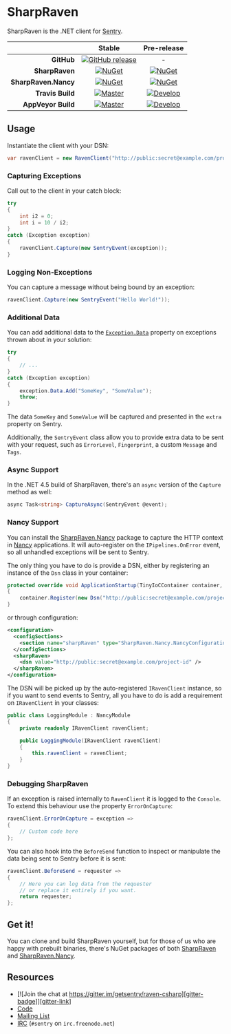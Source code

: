 # SharpRaven

SharpRaven is the .NET client for [Sentry](https://getsentry.com/welcome/).

|                      |             Stable             |      Pre-release     |
| -------------------: | :----------------------------: | :------------------: |
|           **GitHub** |    [![GitHub release][1]][2]   |           -          |
|       **SharpRaven** |       [![NuGet][3]][4]         |   [![NuGet][5]][4]   |
| **SharpRaven.Nancy** |       [![NuGet][6]][7]         |   [![NuGet][8]][7]   |
|     **Travis Build** |      [![Master][12]][14]       | [![Develop][13]][14] |
|   **AppVeyor Build** |      [![Master][9]][10]        | [![Develop][15]][10] |

## Usage
Instantiate the client with your DSN:

```csharp
var ravenClient = new RavenClient("http://public:secret@example.com/project-id");
```

### Capturing Exceptions
Call out to the client in your catch block:

```csharp
try
{
    int i2 = 0;
    int i = 10 / i2;
}
catch (Exception exception)
{
    ravenClient.Capture(new SentryEvent(exception));
}
```

### Logging Non-Exceptions
You can capture a message without being bound by an exception:

```csharp
ravenClient.Capture(new SentryEvent("Hello World!"));
```

### Additional Data
You can add additional data to the [`Exception.Data`][ex] property on
exceptions thrown about in your solution:

```csharp
try
{
    // ...    
}
catch (Exception exception)
{
    exception.Data.Add("SomeKey", "SomeValue");
    throw;
}
```

The data `SomeKey` and `SomeValue` will be captured and presented in the `extra`
property on Sentry.

Additionally, the `SentryEvent` class allow you to provide extra data to be
sent with your request, such as `ErrorLevel`, `Fingerprint`, a custom `Message`
and `Tags`.

### Async Support
In the .NET 4.5 build of SharpRaven, there's an `async` version of the `Capture`
method as well:

```csharp
async Task<string> CaptureAsync(SentryEvent @event);
```

### Nancy Support
You can install the
[SharpRaven.Nancy][nuget-nancy] package to capture the HTTP context in
[Nancy][nancy] applications. It will auto-register on the `IPipelines.OnError`
event, so all unhandled exceptions will be sent to Sentry.

The only thing you have to do is provide a DSN, either by registering an
instance of the `Dsn` class in your container:

```csharp
protected override void ApplicationStartup(TinyIoCContainer container, IPipelines pipelines)
{
    container.Register(new Dsn("http://public:secret@example.com/project-id"));
}
```

or through configuration:

```xml
<configuration>
  <configSections>
    <section name="sharpRaven" type="SharpRaven.Nancy.NancyConfiguration, SharpRaven.Nancy" />
  </configSections>
  <sharpRaven>
    <dsn value="http://public:secret@example.com/project-id" />
  </sharpRaven>
</configuration>
```

The DSN will be picked up by the auto-registered `IRavenClient` instance, so if
you want to send events to Sentry, all you have to do is add a requirement on
`IRavenClient` in your classes:

```csharp
public class LoggingModule : NancyModule
{
    private readonly IRavenClient ravenClient;

    public LoggingModule(IRavenClient ravenClient)
    {
        this.ravenClient = ravenClient;
    }
}
````

### Debugging SharpRaven
If an exception is raised internally to `RavenClient` it is logged to the
`Console`. To extend this behaviour use the property `ErrorOnCapture`:

```csharp
ravenClient.ErrorOnCapture = exception =>
{
    // Custom code here
};
````

You can also hook into the `BeforeSend` function to inspect or manipulate the
data being sent to Sentry before it is sent:

```csharp
ravenClient.BeforeSend = requester =>
{
    // Here you can log data from the requester
    // or replace it entirely if you want.
    return requester;
};
```


## Get it!
You can clone and build SharpRaven yourself, but for those of us who are happy
with prebuilt binaries, there's NuGet packages of both
[SharpRaven][nuget] and
[SharpRaven.Nancy][nuget-nancy].

## Resources
* [![Join the chat at https://gitter.im/getsentry/raven-csharp][gitter-badge]][gitter-link]
* [Code][github]
* [Mailing List][mail]
* [IRC][irc] (`#sentry` on `irc.freenode.net`)

 [1]: https://img.shields.io/github/release/getsentry/raven-csharp.svg
 [2]: https://github.com/getsentry/raven-csharp/releases/latest
 [3]: https://img.shields.io/nuget/v/SharpRaven.svg
 [4]: https://www.nuget.org/packages/SharpRaven
 [5]: https://img.shields.io/nuget/vpre/SharpRaven.svg
 [6]: https://img.shields.io/nuget/v/SharpRaven.Nancy.svg
 [7]: https://www.nuget.org/packages/SharpRaven.Nancy
 [8]: https://img.shields.io/nuget/vpre/SharpRaven.Nancy.svg
 [9]: https://img.shields.io/appveyor/ci/sentry/raven-csharp/master.svg
[10]: https://ci.appveyor.com/project/sentry/raven-csharp
[12]: https://travis-ci.org/getsentry/raven-csharp.svg?branch=master
[13]: https://travis-ci.org/getsentry/raven-csharp.svg?branch=develop
[14]: https://travis-ci.org/getsentry/raven-csharp
[15]: https://img.shields.io/appveyor/ci/sentry/raven-csharp/develop.svg
[ex]: https://msdn.microsoft.com/en-us/library/system.exception.data.aspx
[gitter-badge]: https://badges.gitter.im/Join%20Chat.svg
[gitter-link]: https://gitter.im/getsentry/raven-csharp?utm_source=badge&utm_medium=badge&utm_campaign=pr-badge&utm_content=badge
[github]: http://github.com/getsentry/raven-csharp
[mail]: https://groups.google.com/group/getsentry
[irc]: irc://irc.freenode.net/sentry
[nuget]: https://www.nuget.org/packages/SharpRaven
[nuget-nancy]: https://www.nuget.org/packages/SharpRaven.Nancy
[nancy]: http://nancyfx.org/